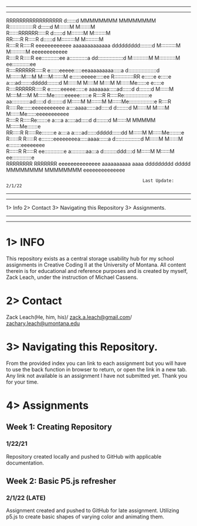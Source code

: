 ______________________________________________________________________________________________________________________________________
______________________________________________________________________________________________________________________________________



RRRRRRRRRRRRRRRRR                                                  d::::::d     MMMMMMMM               MMMMMMMM                    
R::::::::::::::::R                                                 d::::::d     M:::::::M             M:::::::M                    
R::::::RRRRRR:::::R                                                d::::::d     M::::::::M           M::::::::M                    
RR:::::R     R:::::R                                               d::::::d     M:::::::::M         M:::::::::M                    
R::::R     R:::::R    eeeeeeeeeeee    aaaaaaaaaaaaa      ddddddddd::::::::d     M::::::::::M       M::::::::::M    eeeeeeeeeeee    
R::::R     R:::::R  ee::::::::::::ee  a::::::::::::a   dd:::::::::::::::::d     M:::::::::::M     M:::::::::::M  ee::::::::::::ee  
R::::RRRRRR:::::R  e::::::eeeee:::::eeaaaaaaaaa:::::a d:::::::::::::::::::d     M:::::::M::::M   M::::M:::::::M e::::::eeeee:::::ee
R:::::::::::::RR  e::::::e     e:::::e         a::::ad:::::::ddddd::::::::d     M::::::M M::::M M::::M M::::::Me::::::e     e:::::e
R::::RRRRRR:::::R e:::::::eeeee::::::e  aaaaaaa:::::ad::::::d    d::::::::d     M::::::M  M::::M::::M  M::::::Me:::::::eeeee::::::e
R::::R     R:::::Re:::::::::::::::::e aa::::::::::::ad:::::d     d::::::::d     M::::::M   M:::::::M   M::::::Me:::::::::::::::::e
R::::R     R:::::Re::::::eeeeeeeeeee a::::aaaa::::::ad:::::d     d::::::::d     M::::::M    M:::::M    M::::::Me::::::eeeeeeeeeee  
R::::R     R:::::Re:::::::e         a::::a    a:::::ad:::::d     d::::::::d     M::::::M     MMMMM     M::::::Me:::::::e           
RR:::::R     R:::::Re::::::::e        a::::a    a:::::ad::::::ddddd::::::dd     M::::::M               M::::::Me::::::::e          
R::::::R     R:::::R e::::::::eeeeeeeea:::::aaaa::::::a d:::::::::::::::::d     M::::::M               M::::::M e::::::::eeeeeeee  
R::::::R     R:::::R  ee:::::::::::::e a::::::::::aa:::a d:::::::::ddd::::d     M::::::M               M::::::M  ee:::::::::::::e  
RRRRRRRR     RRRRRRR    eeeeeeeeeeeeee  aaaaaaaaaa  aaaa  ddddddddd   ddddd     MMMMMMMM               MMMMMMMM    eeeeeeeeeeeeee  


                                                        Last Update: 2/1/22
______________________________________________________________________________________________________________________________________
______________________________________________________________________________________________________________________________________

1> Info
2> Contact
3> Navigating this Repository
3> Assignments.

______________________________________________________________________________________________________________________________________
______________________________________________________________________________________________________________________________________
# 1> INFO #
This repository exists as a central storage usability hub for my school assignments in Creative Coding II at the University of Montana.
All content therein is for educational and reference purposes and is created by myself, Zack Leach, under the instruction of Michael Cassens.

# 2> Contact #
Zack Leach(He, him, his)/
zack.a.leach@gmail.com/
zachary.leach@umontana.edu

# 3> Navigating this Repository. #
From the provided index you can link to each assignment but you will have to use the back function in browser to return, or open the link in a new tab. Any link not available is an assignment I have not submitted yet. Thank you for your time.

# 4> Assignments #

## Week 1: Creating Repository ##
### 1/22/21 ###
Repository created locally and pushed to GitHub with applicable documentation.

## Week 2: Basic P5.js refresher ##
### 2/1/22 (LATE) ###
Assignment created and pushed to GitHub for late assignment. Utilizing p5.js to create basic shapes of varying color and animating them.
